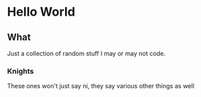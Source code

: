 # Hello World

## What
Just a collection of random stuff I may or may not code.

### Knights
These ones won't just say ni, they say various other things as well
